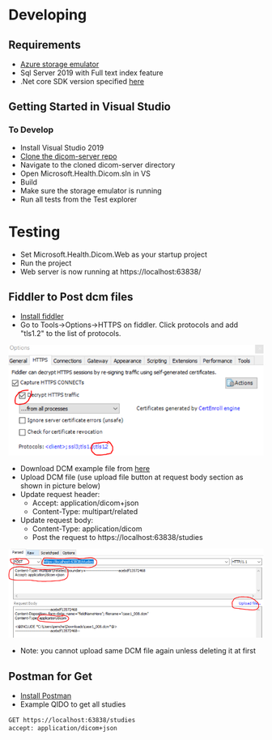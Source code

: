 # Developing
## Requirements
- [Azure storage emulator](https://go.microsoft.com/fwlink/?linkid=717179)
- Sql Server 2019 with Full text index feature
- .Net core SDK version specified [here](../global.json)

## Getting Started in Visual Studio
### To Develop
- Install Visual Studio 2019
- [Clone the dicom-server repo](https://github.com/microsoft/dicom-server.git)
- Navigate to the cloned dicom-server directory
- Open Microsoft.Health.Dicom.sln in VS
- Build
- Make sure the storage emulator is running
- Run all tests from the Test explorer

# Testing
- Set Microsoft.Health.Dicom.Web as your startup project
- Run the project
- Web server is now running at https://localhost:63838/

## Fiddler to Post dcm files
- [Install fiddler](https://www.telerik.com/download/fiddler)
- Go to Tools->Options->HTTPS on fiddler. Click protocols and add "tls1.2" to the list of protocols.

![Fiddler Config Image](images/FiddlerConfig.png)
- Download DCM example file from [here](https://microsofthealth.visualstudio.com/Health/_git/dicom-samples?path=%2Fvisus.com%2Fcase1%2Fcase1_008.dcm) 
- Upload DCM file (use upload file button at request body section as shown in picture below) 
- Update request header:
	- Accept: application/dicom+json
	- Content-Type: multipart/related
- Update request body:
   - Content-Type: application/dicom
   - Post the request to https://localhost:63838/studies

![Post A Dicom Image](images/FiddlerPost.png)
- Note: you cannot upload same DCM file again unless deleting it at first

## Postman for Get
- [Install Postman](https://www.postman.com/downloads/)
- Example QIDO to get all studies
```http
GET https://localhost:63838/studies
accept: application/dicom+json
```
